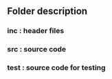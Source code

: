 ## Folder 	description
### inc 	:  header files
### src 	:  source code
### test 	: source code for testing 
